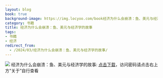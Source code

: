 ```yaml
---
layout: blog
book: true
background-image: https://img.locyoo.com/book经济为什么会崩溃：鱼、美元与经济学的故事.jpg
category: 书籍
title: 经济为什么会崩溃：鱼、美元与经济学的故事
tags:
- 书籍
- 经济
redirect_from:
  - /2024/03/经济为什么会崩溃：鱼、美元与经济学的故事/
---
```

![](https://img.locyoo.com/book经济为什么会崩溃：鱼、美元与经济学的故事.jpg)
经济为什么会崩溃：鱼、美元与经济学的故事: <a name = "ref1" href="https://url18.ctfile.com/f/50983618-1253396572-5651b9?p=3619">点击下载</a>，访问密码请点击右上方“关于”自行查看
